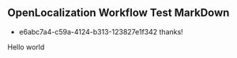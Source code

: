 ## OpenLocalization Workflow Test MarkDown
* e6abc7a4-c59a-4124-b313-123827e1f342 
thanks!

Hello world